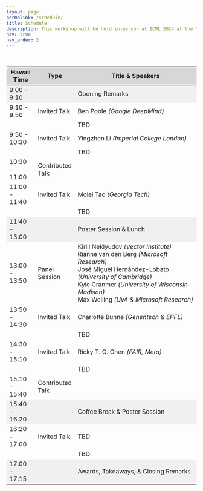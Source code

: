 ```yaml
---
layout: page
permalink: /schedule/
title: Schedule
description: This workshop will be held in-person at ICML 2024 at the Messe Wien Exhibition Congress Center, Vienna, Austria on July 28th 2024 (tentative). The session will cover a tutorial, invited talks, contributed talks, posters, and a panel discussion. The schedule in local time zone (GMT+1) can be found below. <b>(Click the talks to see their abstracts)</b>
nav: true
nav_order: 2
---
```


<br>

<div>
<table class="table" id="standings" style="border-collapse:collapse">
<tr class="header" style="background-color:rgb(215, 215, 215); border-top: 1pt solid white; border-bottom: 1pt solid black;">
        <th style="border-top-left-radius: 10px; width: 15%">Hawaii Time</th>
        <!-- <th>Virtual link</th> -->
        <th style="width: 15%">Type</th>
        <th style="width: 70% border-top-right-radius: 10px;">Title & Speakers</th>
        <!-- <th style="width: 25% border-top-right-radius: 10px;">Speakers (Affiliations)</th> -->
      </tr>
      <tr>
  <tr class="header" style="background-color:rgb(240, 240, 240);">
      <!-- <tr> -->
        <td>9:00 - 9:10</td>
        <td></td>
        <td>Opening Remarks</td>
  </tr>
  <tr class="header" style="cursor: pointer">
    <td>9:10 - 9:50</td>
    <td>Invited Talk</td>
    <td>
    <!-- <b> Title TODO </b><br> -->
    Ben Poole<i> (Google DeepMind)</i></td>
  </tr>
  <tr>
    <td></td>
    <td></td>
    <td>
      TBD</td>
  </tr>

  <tr class="header" style="cursor: pointer">
    <td>9:50 - 10:30</td>
    <td>Invited Talk</td>
    <td>
    <!-- <b> Title TODO </b><br> -->
    Yingzhen Li<i> (Imperial College London)</i></td>
  </tr>
  <tr>
    <td></td>
    <td></td>
    <td>
      TBD</td>
  </tr>

  <tr class="header">
    <td>10:30 - 11:00</td>
    <td>Contributed Talk</td>
    <td>
      <!-- <b> Title TODO </b><br> -->
      <!-- <br>Author TBD<i>(TBD)</i>, ... -->
    </td>
  </tr>

  <tr class="header" style="cursor: pointer">
    <td>11:00 - 11:40</td>
    <td>Invited Talk</td>
    <td>
    <!-- <b> Title TODO </b><br> -->
    Molei Tao<i> (Georgia Tech)</i></td>
  </tr>
  <tr>
    <td></td>
    <td></td>
    <td>
      TBD</td>
  </tr>

  <tr class="header" style="background-color:rgb(240, 240, 240);">
      <!-- <tr> -->
        <td>11:40 - 13:00</td>
        <td></td>
        <td>Poster Session &amp; Lunch</td>
  </tr>


  <tr class="header">
    <td>13:00 - 13:50</td>
    <td>Panel Session</td>
    <td>
      Kirill Neklyudov <i>(Vector Institute)</i> <br>
      Rianne van den Berg <i>(Microsoft Research)</i> <br>
      José Miguel Hernández-Lobato <i>(University of Cambridge)</i> <br>
      Kyle Cranmer <i>(University of Wisconsin-Madison)</i> <br>
      Max Welling <i>(UvA &amp; Microsoft Research)</i> <br>
    </td>
  </tr>

  <tr class="header" style="cursor: pointer">
    <td>13:50 - 14:30</td>
    <td>Invited Talk</td>
    <td>
    <!-- <b> Title TODO </b><br> -->
    Charlotte Bunne<i> (Genentech &amp; EPFL)</i></td>
  </tr>
  <tr>
    <td></td>
    <td></td>
    <td>
      TBD</td>
  </tr>

  <tr class="header" style="cursor: pointer">
    <td>14:30 - 15:10</td>
    <td>Invited Talk</td>
    <td>
    <!-- <b> Title TODO </b><br> -->
    Ricky T. Q. Chen<i> (FAIR, Meta)</i></td>
  </tr>
  <tr>
    <td></td>
    <td></td>
    <td>
      TBD</td>
  </tr>

  <tr class="header">
    <td>15:10 - 15:40</td>
    <td>Contributed Talk</td>
    <td>
      <!-- <b> Title TODO </b><br> -->
      <!-- <br>Author TBD<i>(TBD)</i>, ... -->
    </td>
  </tr>

  <tr class="header" style="background-color:rgb(240, 240, 240);">
      <!-- <tr> -->
        <td>15:40 - 16:20</td>
        <td></td>
        <td>Coffee Break &amp; Poster Session</td>
  </tr>

  <tr class="header" style="cursor: pointer">
    <td>16:20 - 17:00</td>
    <td>Invited Talk</td>
    <td>
    <!-- <b> Title TODO </b><br> -->
    TBD</td>
    <!-- Yee Whye Teh<i> (University of Oxford &amp; Google DeepMind)</i></td> -->
  </tr>
  <tr>
    <td></td>
    <td></td>
    <td>
      TBD</td>
  </tr>

  <tr class="header" style="background-color:rgb(240, 240, 240);">
      <!-- <tr> -->
        <td>17:00 - 17:15</td>
        <td></td>
        <td>Awards, Takeaways, &amp; Closing Remarks</td>
  </tr>


<!-- </table> -->
<!-- </div> -->